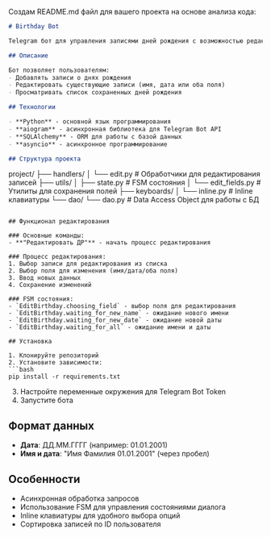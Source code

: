 Создам README.md файл для вашего проекта на основе анализа кода:

```markdown
# Birthday Bot

Telegram бот для управления записями дней рождения с возможностью редактирования данных.

## Описание

Бот позволяет пользователям:
- Добавлять записи о днях рождения
- Редактировать существующие записи (имя, дата или оба поля)
- Просматривать список сохраненных дней рождения

## Технологии

- **Python** - основной язык программирования
- **aiogram** - асинхронная библиотека для Telegram Bot API
- **SQLAlchemy** - ORM для работы с базой данных
- **asyncio** - асинхронное программирование

## Структура проекта

```
project/
├── handlers/
│   └── edit.py          # Обработчики для редактирования записей
├── utils/
│   ├── state.py         # FSM состояния
│   └── edit_fields.py   # Утилиты для сохранения полей
├── keyboards/
│   └── inline.py        # Inline клавиатуры
└── dao/
    └── dao.py           # Data Access Object для работы с БД
```

## Функционал редактирования

### Основные команды:
- **"Редактировать ДР"** - начать процесс редактирования

### Процесс редактирования:
1. Выбор записи для редактирования из списка
2. Выбор поля для изменения (имя/дата/оба поля)
3. Ввод новых данных
4. Сохранение изменений

### FSM состояния:
- `EditBirthday.choosing_field` - выбор поля для редактирования
- `EditBirthday.waiting_for_new_name` - ожидание нового имени
- `EditBirthday.waiting_for_new_date` - ожидание новой даты
- `EditBirthday.waiting_for_all` - ожидание имени и даты

## Установка

1. Клонируйте репозиторий
2. Установите зависимости:
```bash
pip install -r requirements.txt
```
3. Настройте переменные окружения для Telegram Bot Token
4. Запустите бота

## Формат данных

- **Дата**: ДД.ММ.ГГГГ (например: 01.01.2001)
- **Имя и дата**: "Имя Фамилия 01.01.2001" (через пробел)

## Особенности

- Асинхронная обработка запросов
- Использование FSM для управления состояниями диалога
- Inline клавиатуры для удобного выбора опций
- Сортировка записей по ID пользователя
```